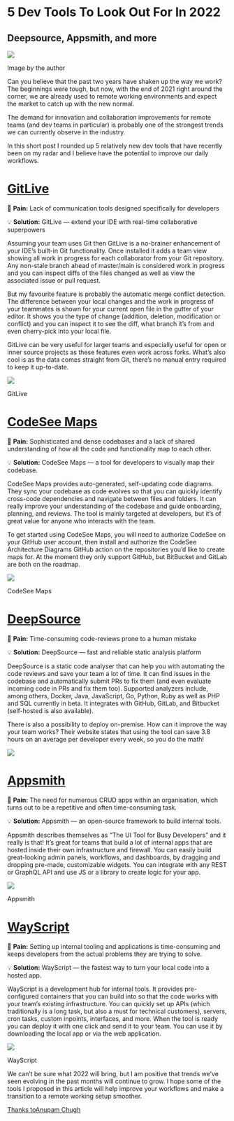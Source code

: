 
# 5 Dev Tools To Look Out For In 2022

## Deepsource, Appsmith, and more


![](https://miro.medium.com/max/1400/1*pkAZQPLM-OSCoxHYmfaHxw.png)

Image by the author

Can you believe that the past two years have shaken up the way we work? The beginnings were tough, but now, with the end of 2021 right around the corner, we are already used to remote working environments and expect the market to catch up with the new normal.

The demand for innovation and collaboration improvements for remote teams (and dev teams in particular) is probably one of the strongest trends we can currently observe in the industry.

In this short post I rounded up 5 relatively new dev tools that have recently been on my radar and I believe have the potential to improve our daily workflows.

[GitLive](https://marketplace.visualstudio.com/items?itemName=TeamHub.teamhub)
==============================================================================

🤕 **Pain:** Lack of communication tools designed specifically for developers

💡 **Solution:** GitLive — extend your IDE with real-time collaborative superpowers

Assuming your team uses Git then GitLive is a no-brainer enhancement of your IDE’s built-in Git functionality. Once installed it adds a team view showing all work in progress for each collaborator from your Git repository. Any non-stale branch ahead of master/main is considered work in progress and you can inspect diffs of the files changed as well as view the associated issue or pull request.

But my favourite feature is probably the automatic merge conflict detection. The difference between your local changes and the work in progress of your teammates is shown for your current open file in the gutter of your editor. It shows you the type of change (addition, deletion, modification or conflict) and you can inspect it to see the diff, what branch it’s from and even cherry-pick into your local file.

GitLive can be very useful for larger teams and especially useful for open or inner source projects as these features even work across forks. What’s also cool is as the data comes straight from Git, there’s no manual entry required to keep it up-to-date.

![](https://miro.medium.com/max/1400/0*bfo-uEOAcZCSGek0.png)

GitLive

[CodeSee Maps](https://www.codesee.io/)
=======================================

🤕 **Pain:** Sophisticated and dense codebases and a lack of shared understanding of how all the code and functionality map to each other.

💡 **Solution:** CodeSee Maps — a tool for developers to visually map their codebase.

CodeSee Maps provides auto-generated, self-updating code diagrams. They sync your codebase as code evolves so that you can quickly identify cross-code dependencies and navigate between files and folders. It can really improve your understanding of the codebase and guide onboarding, planning, and reviews. The tool is mainly targeted at developers, but it’s of great value for anyone who interacts with the team.

To get started using CodeSee Maps, you will need to authorize CodeSee on your GitHub user account, then install and authorize the CodeSee Architecture Diagrams GitHub action on the repositories you’d like to create maps for. At the moment they only support GitHub, but BitBucket and GitLab are both on the roadmap.

![](https://miro.medium.com/max/1400/0*mIzpRQA1DtkILkI3.png)

CodeSee Maps

[DeepSource](https://deepsource.io/)
====================================

🤕 **Pain:** Time-consuming code-reviews prone to a human mistake

💡 **Solution:** DeepSource — fast and reliable static analysis platform

DeepSource is a static code analyser that can help you with automating the code reviews and save your team a lot of time. It can find issues in the codebase and automatically submit PRs to fix them (and even evaluate incoming code in PRs and fix them too). Supported analyzers include, among others, Docker, Java, JavaScript, Go, Python, Ruby as well as PHP and SQL currently in beta. It integrates with GitHub, GitLab, and Bitbucket (self-hosted is also available).

There is also a possibility to deploy on-premise. How can it improve the way your team works? Their website states that using the tool can save 3.8 hours on an average per developer every week, so you do the math!

![](https://miro.medium.com/max/1400/0*BkC0dD4UqwIqx_6N.png)

[Appsmith](https://www.appsmith.com/about-us)
=============================================

🤕 **Pain:** The need for numerous CRUD apps within an organisation, which turns out to be a repetitive and often time-consuming task.

💡 **Solution:** Appsmith — an open-source framework to build internal tools.

Appsmith describes themselves as “The UI Tool for Busy Developers” and it really is that! It’s great for teams that build a lot of internal apps that are hosted inside their own infrastructure and firewall. You can easily build great-looking admin panels, workflows, and dashboards, by dragging and dropping pre-made, customizable widgets. You can integrate with any REST or GraphQL API and use JS or a library to create logic for your app.

![](https://miro.medium.com/max/1400/0*BXt7SwzJUsrG18zM.gif)

Appsmith

[WayScript](https://wayscript.com/)
===================================

🤕 **Pain:** Setting up internal tooling and applications is time-consuming and keeps developers from the actual problems they are trying to solve.

💡 **Solution:** WayScript — the fastest way to turn your local code into a hosted app.

WayScript is a development hub for internal tools. It provides pre-configured containers that you can build into so that the code works with your team’s existing infrastructure. You can quickly set up APIs (which traditionally is a long task, but also a must for technical customers), servers, cron tasks, custom inpoints, interfaces, and more. When the tool is ready you can deploy it with one click and send it to your team. You can use it by downloading the local app or via the web application.

![](https://miro.medium.com/max/1366/0*X-_ZnZBK6RDDbF8y.png)

WayScript

We can’t be sure what 2022 will bring, but I am positive that trends we’ve seen evolving in the past months will continue to grow. I hope some of the tools I proposed in this article will help improve your workflows and make a transition to a remote working setup smoother.

[Thanks toAnupam Chugh](https://betterprogramming.pub/5-dev-tools-to-look-out-for-in-2022-713f94c0f3cf)
